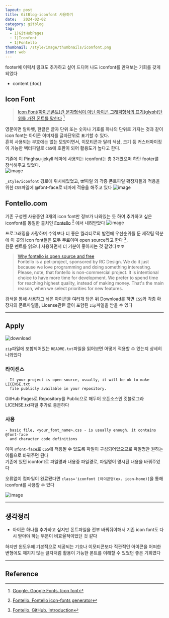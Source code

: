 ```yaml
---
layout: post
title: GitBlog-iconfont 사용하기
date:   2024-02-02
category: gitblog
tag:
  - 1|GitHubPages
  - 1|Iconfont
  - 1|Fontello
thumbnail: /style/image/thumbnails/iconfont.png
icon: web
---
```


footer에 이력서 링크도 추가하고 싶어 드디어 나도 iconfont를 만져보는 기회를 갖게 되었다

* content
{:toc}

## Icon Font

> [Icon Font(아이콘폰트)란 문자형식이 아닌 아이콘 그래픽형식의 표기(glyph)단위를 가진 폰트를 말한다](https://fonts.google.com/knowledge/glossary/icon_font) [^1]  

영문이면 알파벳, 한글은 글자 단위 또는 숫자나 기호를 하나의 단위로 가지는 것과 같이 icon font는 아이콘 이미지를 글자단위로 표기할 수 있다.  
흔히 사용되는 부호에는 없는 모양이면서, 이모티콘과 달리 색상, 크기 등 커스터마이징이 가능한 벡터파일로 `CSS`에 호환이 되어 활용도가 높다고 한다.  

기존에 이 Pinghsu-jekyll 테마에 사용되는 iconfont는 총 3개였으며 하단 footer를 장식해주고 있었다.  
![image](https://github.com/ssonsonya/ssonsonya.github.io/assets/116151781/064f5582-3480-4053-aabe-d10c8f7c951b)

`_style/iconfont` 경로에 위치해있었고, ttf파일 외 각종 폰트파일 확장자들과 적용을 위한 `CSS`파일에 @font-face로 테마에 적용을 해주고 있다
![image](https://github.com/ssonsonya/ssonsonya.github.io/assets/116151781/b43e7a0d-f2fd-421e-9b25-9073579c9f2c)

## Fontello.com

기존 구성엔 사용중인 3개의 icon font만 정보가 나와있는 듯 하여 추가하고 싶은 iconfont를 동일한 출처인 [Fontello](https://fontello.com/) [^2] 에서 내려받았다 
![image](https://github.com/ssonsonya/ssonsonya.github.io/assets/116151781/d7493acd-6ad6-4aeb-95bc-fa11fe2ba350)

프로그래밍을 사랑하며 수익보다 더 좋은 퀄리티로의 발전에 우선순위를 둔 제작팀 덕분에 이 곳의 icon font들은 모두 무료이며 open source라고 한다 [^3].  
원문 멘트를 읽으니 사용하면서 더 기분이 좋아지는 것 같았다ㅎㅎ

> [Why fontello is open source and free](https://github.com/fontello/fontello/wiki/Introduction#why-fontello-is-open-source-and-free)  
Fontello is a pet-project, sponsored by RC Design. We do it just because we love programming and doing something interesting.
Please, note, that fontello is non-commercial project. It is intentional choice to have more time for development. We prefer to spend time for reaching highest quality, instead of making money. That's the main reason, when we select priorities for new features.


검색을 통해 사용하고 싶은 아이콘을 여러개 담은 뒤 Download를 하면 `CSS`와 각종 확장자의 폰트파일들, License관련 글이 포함된 `zip`파일을 받을 수 있다  

---

## Apply

![download](https://github.com/ssonsonya/ssonsonya.github.io/assets/116151781/d449d3a9-ee3b-49b2-8896-bcb6340fb1bc)

`zip`파일에 포함되어있는 `README.txt`파일을 읽어보면 어떻게 적용할 수 있는지 상세히 나와있다  

### 라이센스

```
- If your project is open-source, usually, it will be ok to make LICENSE.txt
  file publicly available in your repository.
```
GitHub Pages로 Repository를 Public으로 해두어 오픈소스인 깃블로그라 LICENSE.txt파일 추가로 충분하다  

### 사용

```
- basic file, <your_font_name>.css - is usually enough, it contains @font-face
  and character code definitions
```
이미 `@font-face`로 `CSS`에 적용될 수 있도록 파일이 구성되어있으므로 파일명만 원하는 이름으로 바꿔주면 된다  
기존에 있던 iconfont로 파일명과 내용중 파일경로, 파일명이 명시된 내용을 바꿔주었다  

오류없이 컴파일이 완료됐다면 `class='iconfont [아이콘명(ex. icon-home)]`을 통해 iconfont를 사용할 수 있다

![image](https://github.com/ssonsonya/ssonsonya.github.io/assets/116151781/82c0f4f5-ac63-4bed-95cc-f58f6d6f4bfd)


---

## 생각정리
- 아이콘 하나를 추가하고 싶지만 폰트파일을 전부 바꿔줘야해서 기존 icon font도 다시 받아야 하는 부분이 비효율적이었던 것 같다  

하지만 윈도우에 기본적으로 제공되는 기호나 이모티콘보다 직관적인 아이콘을 어떠한 변형에도 깨지지 않는 글자처럼 활용이 가능한 폰트를 이해할 수 있었던 좋은 기회였다

---

## Reference

[^1]: [Google. Google Fonts. Icon font](https://fonts.google.com/knowledge/glossary/icon_font)
[^2]: [Fontello. Fontello icon-fonts generator](https://fontello.com/)
[^3]: [Fontello. GitHub. Introduction](https://github.com/fontello/fontello/wiki/Introduction#why-fontello-is-open-source-and-free)